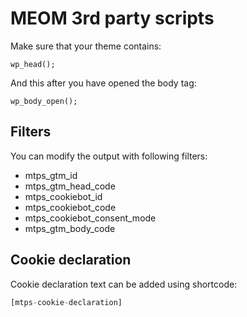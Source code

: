 # MEOM 3rd party scripts
Make sure that your theme contains:
```
wp_head();
```

And this after you have opened the body tag:
```
wp_body_open();
```

## Filters
You can modify the output with following filters:

- mtps_gtm_id
- mtps_gtm_head_code
- mtps_cookiebot_id
- mtps_cookiebot_code
- mtps_cookiebot_consent_mode
- mtps_gtm_body_code

## Cookie declaration

Cookie declaration text can be added using shortcode:

```php
[mtps-cookie-declaration]
```
